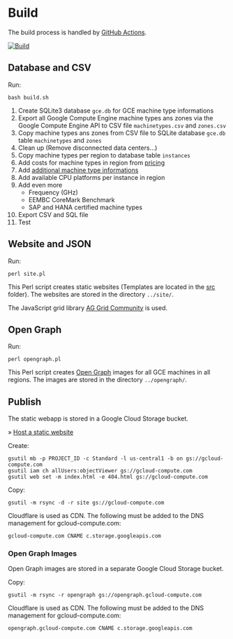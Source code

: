 # Build

The build process is handled by [GitHub Actions](https://github.com/Cyclenerd/google-cloud-compute-machine-types/actions/workflows/build.yml).

[![Build](https://github.com/Cyclenerd/google-cloud-compute-machine-types/actions/workflows/build.yml/badge.svg)](https://github.com/Cyclenerd/google-cloud-compute-machine-types/actions/workflows/build.yml)

## Database and CSV

Run:
```shell
bash build.sh
```

1. Create SQLite3 database `gce.db` for GCE machine type informations
1. Export all Google Compute Engine machine types ans zones via the Google Compute Engine API to CSV file `machinetypes.csv` and `zones.csv`
1. Copy machine types ans zones from CSV file to SQLite database `gce.db` table `machinetypes` and `zones`
1. Clean up (Remove disconnected data centers...)
1. Copy machine types per region to database table `instances`
1. Add costs for machine types in region from [pricing](https://github.com/Cyclenerd/google-cloud-pricing-cost-calculator)
1. Add [additional machine type informations](../instances/series/)
1. Add available CPU platforms per instance in region
1. Add even more
	* Frequency (GHz)
	* EEMBC CoreMark Benchmark
	* SAP and HANA certified machine types
1. Export CSV and SQL file
1. Test

## Website and JSON

Run:
```shell
perl site.pl
```

This Perl script creates static websites (Templates are located in the [src](./src/) folder).
The websites are stored in the directory `../site/`.

The JavaScript grid library [AG Grid Community](https://www.ag-grid.com/) is used.

## Open Graph

Run:
```shell
perl opengraph.pl
```

This Perl script creates [Open Graph](https://ogp.me/) images for all GCE machines in all regions.
The images are stored in the directory `../opengraph/`.

## Publish

The static webapp is stored in a Google Cloud Storage bucket.

» [Host a static website](https://cloud.google.com/storage/docs/hosting-static-website)

Create:
```shell
gsutil mb -p PROJECT_ID -c Standard -l us-central1 -b on gs://gcloud-compute.com
gsutil iam ch allUsers:objectViewer gs://gcloud-compute.com
gsutil web set -m index.html -e 404.html gs://gcloud-compute.com
```

Copy:
```shell
gsutil -m rsync -d -r site gs://gcloud-compute.com
```

Cloudflare is used as CDN. The following must be added to the DNS management for gcloud-compute.com:

```text
gcloud-compute.com CNAME c.storage.googleapis.com
```

### Open Graph Images

Open Graph images are stored in a separate Google Cloud Storage bucket.

Copy:
```shell
gsutil -m rsync -r opengraph gs://opengraph.gcloud-compute.com
```

Cloudflare is used as CDN. The following must be added to the DNS management for gcloud-compute.com:

```text
opengraph.gcloud-compute.com CNAME c.storage.googleapis.com
```